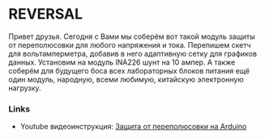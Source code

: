 # REVERSAL
Привет друзья. Сегодня с Вами мы соберём вот такой модуль защиты от переполюсовки для любого напряжения и тока. Перепишем скетч для вольтамперметра, добавив в него адаптивную сетку для графиков данных. 
Установим на модуль INA226 шунт на 10 ампер. А также соберём для будущего боса всех лабораторных блоков питания ещё один модуль, народную, всеми любимую, китайскую электронную нагрузку. 

### Links
- Youtube видеоинструкция: [Защита от переполюсовки на Arduino](https://youtu.be/f49ymcfng48)
